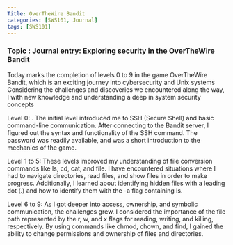 ```yaml
---
Title: OverTheWire Bandit
categories: [SWS101, Journal]
tags: [SWS101]
---
```


### Topic : Journal entry: Exploring security in the OverTheWire Bandit

Today marks the completion of levels 0 to 9 in the game OverTheWire Bandit, which is an exciting journey into cybersecurity and Unix systems Considering the challenges and discoveries we encountered along the way, I with new knowledge and understanding a deep in system security concepts

Level 0: .
The initial level introduced me to SSH (Secure Shell) and basic command-line communication. After connecting to the Bandit server, I figured out the syntax and functionality of the SSH command. The password was readily available, and was a short introduction to the mechanics of the game.

Level 1 to 5:
These levels improved my understanding of file conversion commands like ls, cd, cat, and file. I have encountered situations where I had to navigate directories, read files, and show files in order to make progress. Additionally, I learned about identifying hidden files with a leading dot (.) and how to identify them with the -a flag containing ls.

Level 6 to 9:
As I got deeper into access, ownership, and symbolic communication, the challenges grew. I considered the importance of the file path represented by the r, w, and x flags for reading, writing, and killing, respectively. By using commands like chmod, chown, and find, I gained the ability to change permissions and ownership of files and directories.